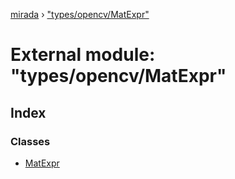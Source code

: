 [mirada](../README.md) › ["types/opencv/MatExpr"](_types_opencv_matexpr_.md)

# External module: "types/opencv/MatExpr"


## Index

### Classes

* [MatExpr](../classes/_types_opencv_matexpr_.matexpr.md)